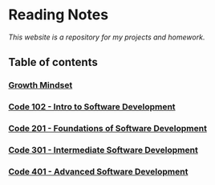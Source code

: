 # Reading Notes

*This website is a repository for my projects and homework.*

## Table of contents

### [Growth Mindset](Code-102/growth.md)

### [Code 102 - Intro to Software Development](Code-102/code-102-table.md)

### [Code 201 - Foundations of Software Development](Code-201/code-201-table.md)

### [Code 301 - Intermediate Software Development](Code-301/301-table.md)

### [Code 401 - Advanced Software Development](Code-401/401-table.md)